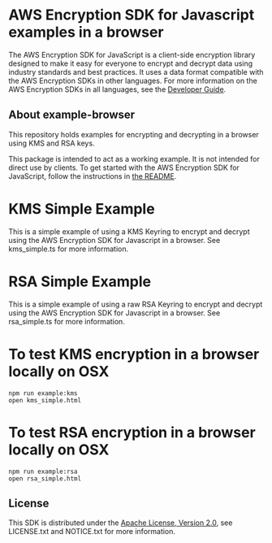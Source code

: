 # AWS Encryption SDK for Javascript examples in a browser

The AWS Encryption SDK for JavaScript is a client-side encryption library designed to make it easy for everyone to encrypt and decrypt data using industry standards and best practices. It uses a data format compatible with the AWS Encryption SDKs in other languages. For more information on the AWS Encryption SDKs in all languages, see the [Developer Guide](https://docs.aws.amazon.com/encryption-sdk/latest/developer-guide/introduction.html).

## About example-browser
This repository holds examples for encrypting and decrypting in a browser using KMS and RSA keys.

This package is intended to act as a working example. It is not intended for direct use by clients. To get started with the AWS Encryption SDK for JavaScript, follow the instructions in [the README](https://github.com/awslabs/aws-encryption-sdk-javascript/blob/master/README.md).

# KMS Simple Example

This is a simple example of using a KMS Keyring to encrypt and decrypt using the AWS Encryption SDK for Javascript in a browser. See kms_simple.ts for more information.

# RSA Simple Example

This is a simple example of using a raw RSA Keyring to encrypt and decrypt using the AWS Encryption SDK for Javascript in a browser. See rsa_simple.ts for more information.

# To test KMS encryption in a browser locally on OSX

```
npm run example:kms
open kms_simple.html
```

# To test RSA encryption in a browser locally on OSX

```
npm run example:rsa
open rsa_simple.html
```

## License

This SDK is distributed under the
[Apache License, Version 2.0](http://www.apache.org/licenses/LICENSE-2.0),
see LICENSE.txt and NOTICE.txt for more information.
